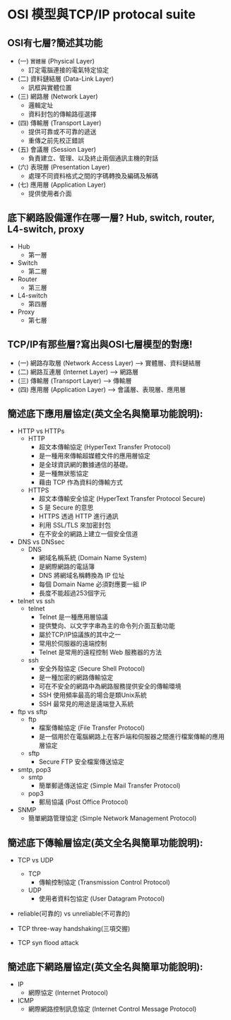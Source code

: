 
# OSI 模型與TCP/IP protocal suite
## OSI有七層?簡述其功能
- (一) `實體層` (Physical Layer)
  - 訂定電腦連接的電氣特定協定
- (二) 資料鏈結層 (Data-Link Layer)
  - 訊框與實體位置 
- (三) 網路層 (Network Layer)
  - 邏輯定址
  - 資料封包的傳輸路徑選擇
- (四) 傳輸層 (Transport Layer)
  - 提供可靠或不可靠的遞送
  - 重傳之前先校正錯誤
- (五) 會議層 (Session Layer)
  - 負責建立、管理、以及終止兩個通訊主機的對話
- (六) 表現層 (Presentation Layer)
  - 處理不同資料格式之間的字碼轉換及編碼及解碼
- (七) 應用層 (Application Layer)
  - 提供使用者介面
## 底下網路設備運作在哪一層? Hub, switch, router, L4-switch, proxy
- Hub
  - 第一層
- Switch
  - 第二層 
- Router
  - 第三層
- L4-switch
  - 第四層
- Proxy
  - 第七層
## TCP/IP有那些層?寫出與OSI七層模型的對應!
- (一) 網路存取層 (Network Access Layer) --> 實體層、資料鏈結層
- (二) 網路互連層 (Internet Layer) --> 網路層
- (三) 傳輸層 (Transport Layer) --> 傳輸層
- (四) 應用層 (Application Layer) --> 會議層、表現層、應用層
## 簡述底下應用層協定(英文全名與簡單功能說明):
- HTTP vs HTTPs
  - HTTP
    - 超文本傳輸協定 (HyperText Transfer Protocol)
    - 是一種用來傳輸超媒體文件的應用層協定
    - 是全球資訊網的數據通信的基礎。
    - 是一種無狀態協定
    - 藉由 TCP 作為資料的傳輸方式
  - HTTPS
    - 超文本傳輸安全協定 (HyperText Transfer Protocol Secure)
    - S 是 Secure 的意思
    - HTTPS 透過 HTTP 進行通訊
    - 利用 SSL/TLS 來加密封包
    - 在不安全的網路上建立一個安全信道
- DNS vs DNSsec
  - DNS
    - 網域名稱系統 (Domain Name System)
    - 是網際網路的電話簿
    - DNS 將網域名稱轉換為 IP 位址
    - 每個 Domain Name 必須對應要一組 IP
    - 長度不能超過253個字元
- telnet vs ssh
  - telnet
    - Telnet 是一種應用層協議 
    - 提供雙向、以文字字串為主的命令列介面互動功能
    - 屬於TCP/IP協議族的其中之一
    - 常用於伺服器的遠端控制
    - Telnet 是常用的遠程控制 Web 服務器的方法
  - ssh
    - 安全外殼協定 (Secure Shell Protocol)
    - 是一種加密的網路傳輸協定
    - 可在不安全的網路中為網路服務提供安全的傳輸環境
    - SSH 使用頻率最高的場合是類Unix系統 
    - SSH 最常見的用途是遠端登入系統
- ftp vs sftp
  - ftp
    - 檔案傳輸協定 (File Transfer Protocol)
    - 是一個用於在電腦網路上在客戶端和伺服器之間進行檔案傳輸的應用層協定 
  - sftp 
    - Secure FTP 安全檔案傳送協定 
- smtp, pop3
  - smtp
    - 簡單郵遞傳送協定 (Simple Mail Transfer Protocol) 
  - pop3 
    - 郵局協議 (Post Office Protocol) 
- SNMP
    - 簡單網路管理協定 (Simple Network Management Protocol)

## 簡述底下傳輸層協定(英文全名與簡單功能說明):
- TCP vs UDP
  - TCP
    - 傳輸控制協定 (Transmission Control Protocol)
  - UDP
    - 使用者資料包協定 (User Datagram Protocol)
  
  
 - reliable(可靠的) vs unreliable(不可靠的)
 - TCP three-way handshaking(三項交握)  
 - TCP syn flood attack

## 簡述底下網路層協定(英文全名與簡單功能說明):
- IP
  - 網際協定 (Internet Protocol)
- ICMP
  - 網際網路控制訊息協定 (Internet Control Message Protocol)
